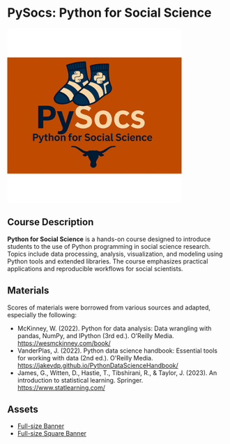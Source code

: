
# PySocs: Python for Social Science

<img src="figures/PySocs_square_banner.png" alt="PySocs Square Banner" width="400"/>

## Course Description

**Python for Social Science** is a hands-on course designed to introduce students to the use of Python programming in social science research. Topics include data processing, analysis, visualization, and modeling using Python tools and extended libraries. The course emphasizes practical applications and reproducible workflows for social scientists. 

## Materials

Scores of materials were borrowed from various sources and adapted, especially the following:

- McKinney, W. (2022). Python for data analysis: Data wrangling with pandas, NumPy, and IPython (3rd ed.). O'Reilly Media. https://wesmckinney.com/book/
- VanderPlas, J. (2022). Python data science handbook: Essential tools for working with data (2nd ed.). O'Reilly Media. https://jakevdp.github.io/PythonDataScienceHandbook/ 
- James, G., Witten, D., Hastie, T., Tibshirani, R., & Taylor, J. (2023). An introduction to statistical learning. Springer. https://www.statlearning.com/

## Assets

- [Full-size Banner](PySocs_banner.png)
- [Full-size Square Banner](PySocs_square_banner.png)

